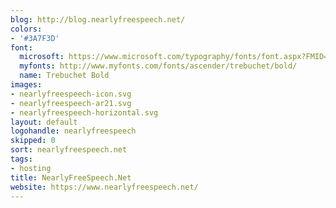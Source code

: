 ```yaml
---
blog: http://blog.nearlyfreespeech.net/
colors:
- '#3A7F3D'
font:
  microsoft: https://www.microsoft.com/typography/fonts/font.aspx?FMID=785
  myfonts: http://www.myfonts.com/fonts/ascender/trebuchet/bold/
  name: Trebuchet Bold
images:
- nearlyfreespeech-icon.svg
- nearlyfreespeech-ar21.svg
- nearlyfreespeech-horizontal.svg
layout: default
logohandle: nearlyfreespeech
skipped: 0
sort: nearlyfreespeech.net
tags:
- hosting
title: NearlyFreeSpeech.Net
website: https://www.nearlyfreespeech.net/
---
```

